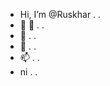 - Hi, I’m @Ruskhar . .
- 👀 👀 . .
- 🌱 . .
- 💞️ . .
- 📫 . .
- ni . .

<!---
Ruskhar/Ruskhar is a ✨ special ✨ repository because its `README.md` (this file) appears on your GitHub profile.
You can click the Preview link to take a look at your changes.
--->
